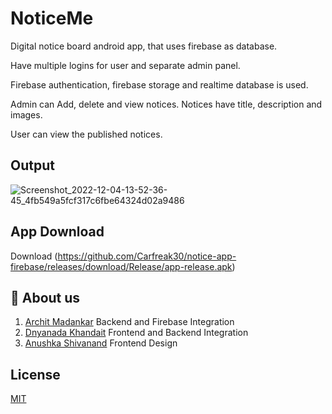# NoticeMe


Digital notice board android app, that uses firebase as database. 

Have multiple logins for user and separate admin panel.

Firebase authentication, firebase storage and realtime database is used.

Admin can Add, delete and view notices. Notices have title, description and images.

User can view the published notices.



## Output 

![Screenshot_2022-12-04-13-52-36-45_4fb549a5fcf317c6fbe64324d02a9486](https://user-images.githubusercontent.com/115229534/205482586-d208c2e1-badd-4191-a07a-f3f425c769c1.jpg)




## App Download 
Download (https://github.com/Carfreak30/notice-app-firebase/releases/download/Release/app-release.apk)


## 🚀 About us
1.  [Archit Madankar](https://github.com/architmadankar) Backend and Firebase Integration
2.  [Dnyanada Khandait](https://github.com/saik20012) Frontend and Backend Integration
3.  [Anushka Shivanand](https://github.com/carfreak30) Frontend Design


## License

[MIT](https://choosealicense.com/licenses/mit/)

